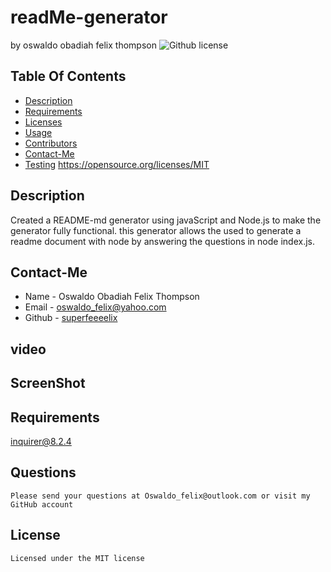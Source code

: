 # readMe-generator
  by oswaldo obadiah felix thompson
  ![Github license](https://img.shields.io/badge/license-MIT-blue.svg)

## Table Of Contents
  * [Description](#description)
  * [Requirements](#requirements)
  * [Licenses](#licenses)
  * [Usage](#usage)
  * [Contributors](#contributors)
  * [Contact-Me](#contact-me)
  * [Testing](#testing)
  https://opensource.org/licenses/MIT

## Description
Created a README-md generator using javaScript and Node.js to make the generator fully functional. this generator allows the used to generate a readme document with node by answering the questions in node index.js.

 ## Contact-Me
  * Name - Oswaldo Obadiah Felix Thompson
  * Email - oswaldo_felix@yahoo.com
  * Github - [superfeeeelix](https://github.com/superfeeeelix/)

## video

## ScreenShot

## Requirements
  inquirer@8.2.4

## Questions
    Please send your questions at Oswaldo_felix@outlook.com or visit my GitHub account

## License

    Licensed under the MIT license